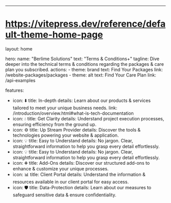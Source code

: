 ---
# https://vitepress.dev/reference/default-theme-home-page
layout: home

hero:
  name: "Berlime Solutions"
  text: "Terms & Conditions+"
  tagline: Dive deeper into the technical terms & conditions regarding the packages & care plan you subscribed.
  actions:
    - theme: brand
      text: Find Your Packages
      link: /website-packages/packages
    - theme: alt
      text: Find Your Care Plan
      link: /api-examples

features:
  - icon: ⬇️
    title: In-depth
    details: Learn about our products & services tailored to meet your unique business needs.
    link: /introduction/overview.html#what-is-tech-documentation
  - icon: 💧
    title: Get Clarity
    details: Understand project execution processes, ensuring efficiency from the ground up.
  - icon: ⚙️
    title: Up Stream Provider
    details: Discover the tools & technologies powering your website & application.
  - icon: 💡
    title: Easy to Understand
    details: No jargon. Clear, straightforward information to help you grasp every detail effortlessly.
  - icon: 💡
    title: Easy to Understand
    details: No jargon. Clear, straightforward information to help you grasp every detail effortlessly.
  - icon: ➕
    title: Add-Ons
    details: Discover our structured add-ons to enhance & customize your unique processes.
  - icon: 📊
    title: Client Portal
    details: Understand the information & resources available in our client portal for easy access.
  - icon: 🛡️
    title: Data-Protection
    details: Learn about our measures to safeguard sensitive data & ensure confidentiality. 
  